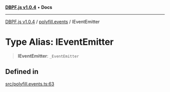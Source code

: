 [**DBPF.js v1.0.4**](../../README.md) • **Docs**

***

[DBPF.js v1.0.4](../../README.md) / [polyfill.events](../README.md) / IEventEmitter

# Type Alias: IEventEmitter

> **IEventEmitter**: `_EventEmitter`

## Defined in

[src/polyfill.events.ts:63](https://github.com/anonhostpi/DBPF.js/blob/bec1c7f946ae1882f8cb333f8c038d29cc8e75d8/src/polyfill.events.ts#L63)
